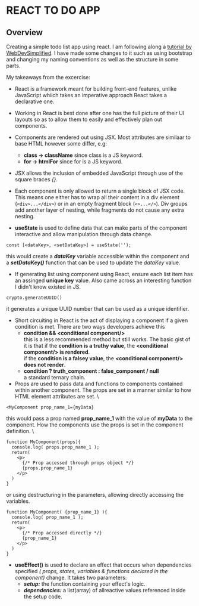 # REACT TO DO APP

## Overview
Creating a simple todo list app using react. I am following along a [tutorial by WebDevSimplified](https://www.youtube.com/watch?v=Rh3tobg7hEo). I have made some changes to it such as using bootstrap and changing my naming conventions as well as the structure in some parts.

My takeaways from the excercise:

- React is a framework meant for building front-end features, unlike JavaScript whiich takes an imperative approach React takes a declarative one.

- Working in React is best done after one has the full picture of their UI layouts so as to allow them to easily and effectively plan out components.

- Components are rendered out using JSX. Most attributes are similaar to base HTML however some differ, e.g:

    - **class -> className** since class is a JS keyword.
    - **for -> htmlFor** since for is a JS keyword.

- JSX allows the inclusion of embedded JavaScript through use of the square braces _{}_.
- Each component is only allowed to return a single block of JSX code. This means one either has to wrap all their content in a div element (`<div>...</div>`) or in an empty fragment block (`<>...</>`). Div groups add another layer of nesting, while fragments do not cause any extra nesting.
- **useState** is used to define data that can make parts of the component interactive and allow manipulation through data change.
```
const [<dataKey>, <setDataKey>] = useState('');
```
this would create a ___dataKey___ variable accessible within the component and a ___setDataKey()___ function that can be used to update the _dataKey_ value.
- If generating list using component using React, ensure each list item has an assinged **unique key** value. Also came across an interesting function I didn't know existed in JS.
```
crypto.generateUUID()
```
it generates a unique UUID number that can be used as a unique identifier.
- Short circuiting in React is the act of displaying a component if a given condition is met. There are two ways developers achieve this
    - **condition && \<conditional component\/\>** \
    this is a less recommended method but still works. The basic gist of it is that if the __condition is a truthy value__, the __\<conditional component\/\> is rendered__. \
    if the __condition is a falsey value__, the __\<conditional component\/\> does not render__.
    - **condition ? truth_component : false_component / null** \
    a standard ternary chain.
- Props are used to pass data and functions to components contained within another component. The props are set in a manner similar to how HTML element attributes are set. \
```
<MyComponent prop_name_1={myData}
```
this would pass a prop named **prop_name_1** with the value of **myData** to the component.
How the components use the props is set in the component definition. \
```
function MyComponent(props){
  console.log( props.prop_name_1 );
  return(
    <p>
      {/* Prop accessed through props object */}
      {props.prop_name_1}
    </p>
  )
}
```

or using destructuring in the parameters, allowing directly accessing the variables.
```
function MyComponent( {prop_name_1} ){
  console.log( prop_name_1 );
  return(
    <p>
      {/* Prop accessed directly */}
      {prop_name_1} 
    </p>
  )
}
```

- **useEffect()** is used to declare an effect that occurs when dependencies specified _( props, states, variables & functions declared in the component)_ change. It takes two parameters:
    - ___setup:___ the function containing your effect's logic.
    - ___dependencies:___ a list(array) of allreactive values referenced inside the setup code.